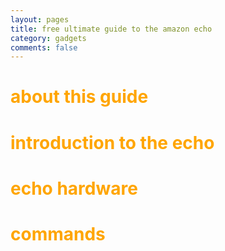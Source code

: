 ```yaml
---
layout: pages
title: free ultimate guide to the amazon echo
category: gadgets
comments: false
---
```

# <font color="orange">about this guide</font>

# <font color="orange">introduction to the echo</font>

# <font color="orange">echo hardware</font>

# <font color="orange">commands</font>
